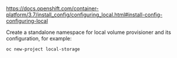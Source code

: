 

<https://docs.openshift.com/container-platform/3.7/install_config/configuring_local.html#install-config-configuring-local>


Create a standalone namespace for local volume provisioner and its configuration, for example: 
```bash
oc new-project local-storage
```